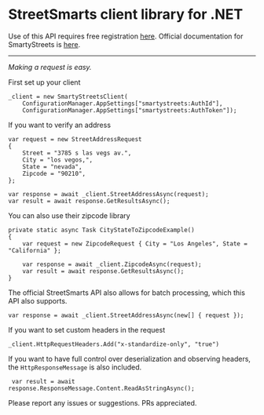 StreetSmarts client library for .NET
=================
Use of this API requires free registration [here](https://smartystreets.com). Official documentation for SmartyStreets is [here](https://smartystreets.com/docs/cloud).

----

*Making a request is easy.*

First set up your client

    _client = new SmartyStreetsClient(
        ConfigurationManager.AppSettings["smartystreets:AuthId"], 
        ConfigurationManager.AppSettings["smartystreets:AuthToken"]);

If you want to verify an address

    var request = new StreetAddressRequest
    {
        Street = "3785 s las vegs av.",
        City = "los vegos,",
        State = "nevada",
        Zipcode = "90210",
    };
  
    var response = await _client.StreetAddressAsync(request);
    var result = await response.GetResultsAsync();

You can also use their zipcode library

    private static async Task CityStateToZipcodeExample()
    {
        var request = new ZipcodeRequest { City = "Los Angeles", State = "California" };

        var response = await _client.ZipcodeAsync(request);
        var result = await response.GetResultsAsync();
    }

The official StreetSmarts API also allows for batch processing, which this API also supports.

    var response = await _client.StreetAddressAsync(new[] { request });

If you want to set custom headers in the request

    _client.HttpRequestHeaders.Add("x-standardize-only", "true")

If you want to have full control over deserialization and observing headers, the `HttpResponseMessage` is also included.

     var result = await response.ResponseMessage.Content.ReadAsStringAsync();

Please report any issues or suggestions. PRs appreciated.
